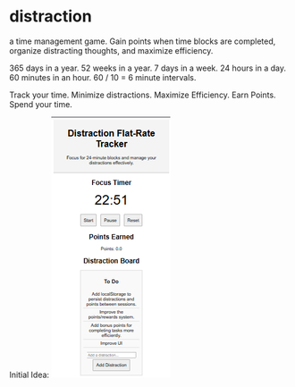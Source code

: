 # distraction
a time management game. Gain points when time blocks are completed, organize distracting thoughts, and maximize efficiency. 

365 days in a year.
52 weeks in a year.
7 days in a week.
24 hours in a day.
60 minutes in an hour.
60 / 10 = 6 minute intervals.

Track your time.
Minimize distractions.
Maximize Efficiency.
Earn Points. Spend your time. 

Initial Idea: ![starter code, first draft](image.png)
